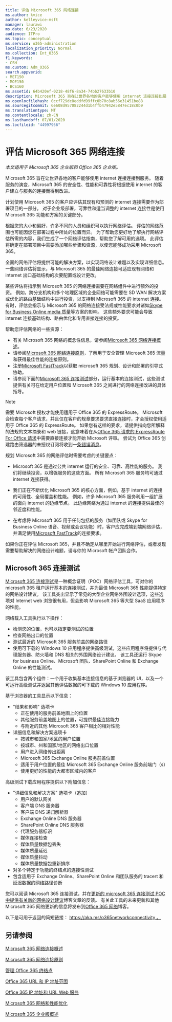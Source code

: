 ```yaml
---
title: 评估 Microsoft 365 网络连接
ms.author: kvice
author: kelleyvice-msft
manager: laurawi
ms.date: 6/23/2020
audience: ITPro
ms.topic: conceptual
ms.service: o365-administration
localization_priority: Normal
ms.collection: Ent_O365
f1.keywords:
- CSH
ms.custom: Adm_O365
search.appverid:
- MET150
- MOE150
- BCS160
ms.assetid: 64b420ef-0218-48f6-8a34-74bb27633b10
description: Microsoft 365 旨在让世界各地的客户能够使用 internet 连接连接到服务。 随着服务的演变，Microsoft 365 的安全性、性能和可靠性将根据使用 internet 的客户建立与服务的连接而得到改进。
ms.openlocfilehash: 0ccf729dc8eddfd99ffc0b70c8ab56e31451be88
ms.sourcegitcommit: 6e608d957082244d1b4ffb47942e5847ec18c0b9
ms.translationtype: MT
ms.contentlocale: zh-CN
ms.lasthandoff: 07/01/2020
ms.locfileid: "44997956"
---
```

# <a name="assessing-microsoft-365-network-connectivity"></a>评估 Microsoft 365 网络连接

*本文适用于 Microsoft 365 企业版和 Office 365 企业版。*

Microsoft 365 旨在让世界各地的客户能够使用 internet 连接连接到服务。 随着服务的演变，Microsoft 365 的安全性、性能和可靠性将根据使用 internet 的客户建立与服务的连接而得到改进。
  
计划使用 Microsoft 365 的客户应评估其现有和预测的 internet 连接需要作为部署项目的一部分。 对于企业级部署，可靠性和适当调整的 internet 连接性是使用 Microsoft 365 功能和方案的关键部分。
  
根据您的大小和偏好，许多不同的人员和组织可以执行网络评估。 评估的网络范围也可能因您在部署过程中所处的位置而异。 为了帮助您更好地了解执行网络评估所需的内容，我们生成了一个网络评估指南，帮助您了解可用的选项。 此评估将确定在部署项目中需要添加哪些步骤和资源，以使您能够成功采用 Microsoft 365。
  
全面的网络评估将提供可能的解决方案，以实现网络设计难题以及实现详细信息。 一些网络评估将显示，与 Microsoft 365 的最佳网络连接可适应现有网络和 internet 出口基础结构的次要配置或设计更改。

某些评估将指示到 Microsoft 365 的网络连接需要在网络组件中进行额外的投资。 例如，跨分支机构和多个地理区域的企业网络可能需要在 SD WAN 解决方案或优化的路由基础结构中进行投资，以支持到 Microsoft 365 的 internet 连接。 有时，评估会指示与 Microsoft 365 的网络连接受法规或性能要求对诸如[Skype for Business Online media 质量](https://support.office.com/article/Media-Quality-and-Network-Connectivity-Performance-in-Skype-for-Business-Online-5fe3e01b-34cf-44e0-b897-b0b2a83f0917)等方案的影响。 这些额外要求可能会导致 internet 连接基础结构、路由优化和专用直接连接的投资。

帮助您评估网络的一些资源：

- 有关 Microsoft 365 网络的概念性信息，请参阅[Microsoft 365 网络连接概述](office-365-networking-overview.md)。
- 请参阅[Microsoft 365 网络连接原则](https://aka.ms/o365networkingprinciples)，了解用于安全管理 Microsoft 365 流量和获得最佳性能的连接原则。
- 注册[Microsoft FastTrack](https://www.microsoft.com/fasttrack)以获取 microsoft 365 规划、设计和部署的引导式协助。 
- 请参阅下面的[Microsoft 365 连接测试](assessing-network-connectivity.md#the-microsoft-365-connectivity-test)部分，运行基本的连接测试，这些测试提供有关可在给定用户位置和 Microsoft 365 之间进行的网络连接改进的具体指导。

> [!NOTE]
> 需要 Microsoft 授权才能使用适用于 Office 365 的 ExpressRoute。 Microsoft 会检查每个客户请求，并且仅在客户的规章要求要求直接连接时，才会授权使用适用于 Office 365 的 ExpressRoute。 如果您有这样的要求，请提供指向您所解释的法规的文本摘录和 web 链接，这意味着在从[Office 365 请求的 ExpressRoute For Office 请求](https://aka.ms/O365ERReview)中需要直接连接才能开始 Microsoft 评审。 尝试为 Office 365 创建路由筛选器的未授权订阅将收到一[条错误消息](https://support.microsoft.com/kb/3181709)。
  
规划 Microsoft 365 的网络评估时需要考虑的关键要点：
  
- Microsoft 365 是通过公共 internet 运行的安全、可靠、高性能的服务。 我们将继续投资，以增强服务的这些方面。 所有 Microsoft 365 服务均可通过 internet 连接获得。

- 我们正在不断优化 Microsoft 365 的核心方面，例如，基于 internet 的连接的可用性、全局覆盖和性能。 例如，许多 Microsoft 365 服务利用一组扩展的面向 internet 的边缘节点。 此边缘网络为通过 internet 的连接提供最佳的邻近度和性能。

- 在考虑将 Microsoft 365 用于任何包括的服务（如团队或 Skype for Business Online 语音、视频或会议功能）时，客户应完成端到端网络评估，并满足使用[Microsoft FastTrack](https://www.microsoft.com/fasttrack)的连接要求。

如果你正在评估 Microsoft 365，并且不确定从哪里开始进行网络评估，或者发现需要帮助解决的网络设计难题，请与你的 Microsoft 帐户团队合作。

## <a name="the-microsoft-365-connectivity-test"></a>Microsoft 365 连接测试

[Microsoft 365 连接测试](https://aka.ms/netonboard)是一种概念证明（POC）网络评估工具，可对你的 microsoft 365 租户运行基本的连接测试，并为最佳 Microsoft 365 性能提供特定的网络设计建议。 该工具突出显示了常见的大型企业网络外围设计选项，这些选项对 Internet web 浏览很有用，但会影响 Microsoft 365 等大型 SaaS 应用程序的性能。

网络载入工具执行以下操作：

- 检测您的位置，也可以指定要测试的位置
- 检查网络出口的位置
- 测试最近的 Microsoft 365 服务前盖的网络路径
- 使用可下载的 Windows 10 应用程序提供高级测试，这些应用程序将提供与代理服务器、防火墙和 DNS 相关的外围网络设计建议。 该工具还运行 Skype for business Online、Microsoft 团队、SharePoint Online 和 Exchange Online 的性能测试。

该工具包含两个组件：一个用于收集基本连接信息的基于浏览器的 UI，以及一个可运行高级测试并返回其他评估数据的可下载的 Windows 10 应用程序。

基于浏览器的工具显示以下信息：

- "结果和影响" 选项卡
  - 正在使用的服务前盖地图上的位置
  - 其他服务前盖地图上的位置，可提供最佳连接能力
  - 与附近的其他 Microsoft 365 客户相比的相对性能
- 详细信息和解决方案选项卡
  - 按城市和国家/地区的用户位置
  - 按城市、州和国家/地区的网络出口位置
  - 用户进入网络传出距离
  - Microsoft 365 Exchange Online 服务前盖位置
  - 适用于用户位置的最佳 Microsoft 365 Exchange Online 服务前端门（s）
  - 使用更好的性能的大都市区域内的客户

高级测试下载应用程序提供以下附加信息：

- "详细信息和解决方案" 选项卡（追加）
  - 用户的默认网关
  - 客户端 DNS 服务器
  - 客户端 DNS 递归解析器
  - Exchange Online DNS 服务器
  - SharePoint Online DNS 服务器
  - 代理服务器标识
  - 媒体连接检查
  - 媒体质量数据包丢失
  - 媒体质量延迟
  - 媒体质量抖动
  - 媒体质量数据包重新排序
- 对多个特定于功能的终结点的连接性测试
- 包含适用于 Exchange Online、SharePoint Online 和团队服务的 tracert 和延迟数据的网络路径诊断

您可以阅读 Microsoft 365 连接测试，并在[更新的 microsoft 365 连接测试 POC 中提供有关新的网络设计建议](https://techcommunity.microsoft.com/t5/Office-365-Networking/Updated-Office-365-Network-Onboarding-Tool-POC-with-new-network/m-p/711130#M130)博客文章的反馈。 有关此工具的未来更新和其他 Microsoft 365 网络更新的信息将发布到[Office 365 网络](https://techcommunity.microsoft.com/t5/Office-365-Networking/bd-p/Office365Networking)博客。
  
以下是可用于返回的简短链接： [ https://aka.ms/o365networkconnectivity 。](https://aka.ms/o365networkconnectivity)
  
## <a name="see-also"></a>另请参阅

[Microsoft 365 网络连接概述](office-365-networking-overview.md)

[Microsoft 365 网络连接原则](https://aka.ms/o365networkingprinciples)

[管理 Office 365 终结点](managing-office-365-endpoints.md)

[Office 365 URL 和 IP 地址范围](urls-and-ip-address-ranges.md)

[Office 365 IP 地址和 URL Web 服务](office-365-ip-web-service.md)

[Microsoft 365 网络和性能优化](network-planning-and-performance.md)

[Microsoft 365 企业版概述](https://docs.microsoft.com/microsoft-365/enterprise/microsoft-365-overview)
